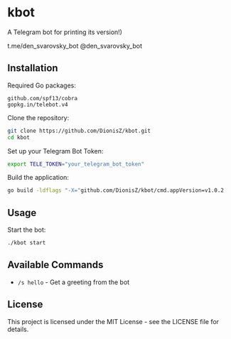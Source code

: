 # kbot
A Telegram bot for printing its version!)

t.me/den_svarovsky_bot
@den_svarovsky_bot

## Installation

Required Go packages:

    github.com/spf13/cobra
    gopkg.in/telebot.v4


Clone the repository:
```bash
git clone https://github.com/DionisZ/kbot.git
cd kbot
```

Set up your Telegram Bot Token:
```bash
export TELE_TOKEN="your_telegram_bot_token"
```

Build the application:
```bash
go build -ldflags "-X="github.com/DionisZ/kbot/cmd.appVersion=v1.0.2
```


## Usage

Start the bot:
```bash
./kbot start
```


## Available Commands

- `/s hello` - Get a greeting from the bot


## License

This project is licensed under the MIT License - see the LICENSE file for details.